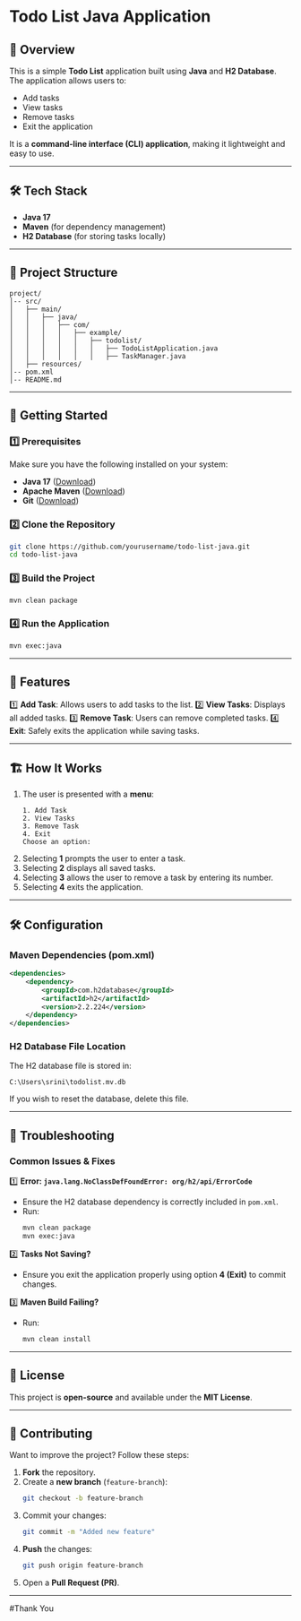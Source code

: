 # Todo List Java Application

## 📌 Overview
This is a simple **Todo List** application built using **Java** and **H2 Database**. The application allows users to:
- Add tasks
- View tasks
- Remove tasks
- Exit the application

It is a **command-line interface (CLI) application**, making it lightweight and easy to use.

---

## 🛠️ Tech Stack
- **Java 17**
- **Maven** (for dependency management)
- **H2 Database** (for storing tasks locally)

---

## 📂 Project Structure
```
project/
│-- src/
│   ├── main/
│   │   ├── java/
│   │   │   ├── com/
│   │   │   │   ├── example/
│   │   │   │   │   ├── todolist/
│   │   │   │   │   │   ├── TodoListApplication.java
│   │   │   │   │   │   ├── TaskManager.java
│   ├── resources/
│-- pom.xml
│-- README.md
```

---

## 🚀 Getting Started
### 1️⃣ Prerequisites
Make sure you have the following installed on your system:
- **Java 17** ([Download](https://www.oracle.com/java/technologies/javase-jdk17-downloads.html))
- **Apache Maven** ([Download](https://maven.apache.org/download.cgi))
- **Git** ([Download](https://git-scm.com/downloads))

### 2️⃣ Clone the Repository
```sh
git clone https://github.com/yourusername/todo-list-java.git
cd todo-list-java
```

### 3️⃣ Build the Project
```sh
mvn clean package
```

### 4️⃣ Run the Application
```sh
mvn exec:java
```

---

## 📝 Features
1️⃣ **Add Task**: Allows users to add tasks to the list.
2️⃣ **View Tasks**: Displays all added tasks.
3️⃣ **Remove Task**: Users can remove completed tasks.
4️⃣ **Exit**: Safely exits the application while saving tasks.

---

## 🏗️ How It Works
1. The user is presented with a **menu**:
   ```
   1. Add Task
   2. View Tasks
   3. Remove Task
   4. Exit
   Choose an option:
   ```
2. Selecting **1** prompts the user to enter a task.
3. Selecting **2** displays all saved tasks.
4. Selecting **3** allows the user to remove a task by entering its number.
5. Selecting **4** exits the application.

---

## 🛠️ Configuration
### **Maven Dependencies (pom.xml)**
```xml
<dependencies>
    <dependency>
        <groupId>com.h2database</groupId>
        <artifactId>h2</artifactId>
        <version>2.2.224</version>
    </dependency>
</dependencies>
```

### **H2 Database File Location**
The H2 database file is stored in:
```
C:\Users\srini\todolist.mv.db
```
If you wish to reset the database, delete this file.

---

## 📌 Troubleshooting
### **Common Issues & Fixes**
1️⃣ **Error: `java.lang.NoClassDefFoundError: org/h2/api/ErrorCode`**
   - Ensure the H2 database dependency is correctly included in `pom.xml`.
   - Run:
     ```sh
     mvn clean package
     mvn exec:java
     ```

2️⃣ **Tasks Not Saving?**
   - Ensure you exit the application properly using option **4 (Exit)** to commit changes.

3️⃣ **Maven Build Failing?**
   - Run:
     ```sh
     mvn clean install
     ```

---

## 📜 License
This project is **open-source** and available under the **MIT License**.

---

## 🤝 Contributing
Want to improve the project? Follow these steps:
1. **Fork** the repository.
2. Create a **new branch** (`feature-branch`):
   ```sh
   git checkout -b feature-branch
   ```
3. Commit your changes:
   ```sh
   git commit -m "Added new feature"
   ```
4. **Push** the changes:
   ```sh
   git push origin feature-branch
   ```
5. Open a **Pull Request (PR)**.

---

#Thank You

